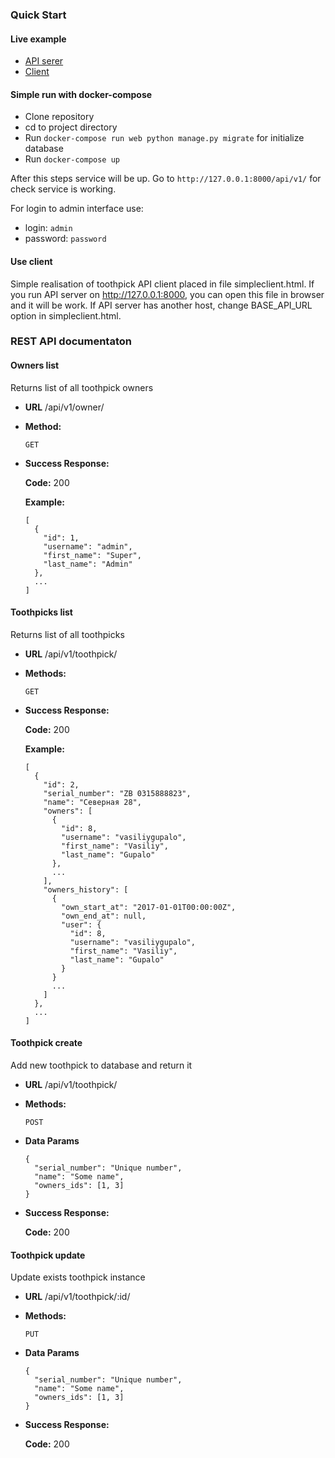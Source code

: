 ### Quick Start

#### Live example

* [API serer](https://toothpickshare-api.herokuapp.com/api/v1/)
* [Client](https://toothpickshare-client.herokuapp.com/)

#### Simple run with docker-compose

* Clone repository
* cd to project directory
* Run `docker-compose run web python manage.py migrate` for initialize database
* Run `docker-compose up`

After this steps service will be up.
Go to `http://127.0.0.1:8000/api/v1/` for check service is working.

For login to admin interface use:

* login: `admin`
* password: `password`

#### Use client

Simple realisation of toothpick API client placed in file simpleclient.html.
If you run API server on http://127.0.0.1:8000, you can open this file in browser and it will be work.
If API server has another host, change BASE_API_URL option in simpleclient.html.

### REST API documentaton

#### Owners list
Returns list of all toothpick owners

* **URL**
  /api/v1/owner/

* **Method:**

  `GET`

* **Success Response:**

  **Code:** 200

  **Example:**
  ```
  [
    {
      "id": 1,
      "username": "admin",
      "first_name": "Super",
      "last_name": "Admin"
    },
    ...
  ]
  ```

#### Toothpicks list
Returns list of all toothpicks

* **URL**
  /api/v1/toothpick/

* **Methods:**

  `GET`

* **Success Response:**

  **Code:** 200

  **Example:**
  ```
  [
    {
      "id": 2,
      "serial_number": "ZB 0315888823",
      "name": "Северная 28",
      "owners": [
        {
          "id": 8,
          "username": "vasiliygupalo",
          "first_name": "Vasiliy",
          "last_name": "Gupalo"
        },
        ...
      ],
      "owners_history": [
        {
          "own_start_at": "2017-01-01T00:00:00Z",
          "own_end_at": null,
          "user": {
            "id": 8,
            "username": "vasiliygupalo",
            "first_name": "Vasiliy",
            "last_name": "Gupalo"
          }
        }
        ...
      ]
    },
    ...
  ]
  ```

#### Toothpick create
Add new toothpick to database and return it

* **URL**
  /api/v1/toothpick/

* **Methods:**

  `POST`

* **Data Params**

  ```
  {
    "serial_number": "Unique number",
    "name": "Some name",
    "owners_ids": [1, 3]
  }
  ```

* **Success Response:**

  **Code:** 200

#### Toothpick update
Update exists toothpick instance

* **URL**
  /api/v1/toothpick/:id/

* **Methods:**

  `PUT`

* **Data Params**

  ```
  {
    "serial_number": "Unique number",
    "name": "Some name",
    "owners_ids": [1, 3]
  }
  ```

* **Success Response:**

  **Code:** 200
